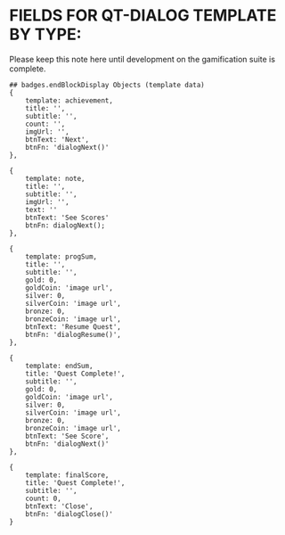 # FIELDS FOR QT-DIALOG TEMPLATE BY TYPE:
Please keep this note here until development on the gamification suite is complete.

    ## badges.endBlockDisplay Objects (template data)
    {
        template: achievement,
        title: '',
        subtitle: '',
        count: '',
        imgUrl: '',
        btnText: 'Next',
        btnFn: 'dialogNext()'
    },

    {
        template: note,
        title: '',
        subtitle: '',
        imgUrl: '',
        text: ''
        btnText: 'See Scores'
        btnFn: dialogNext();
    },

    {
        template: progSum,
        title: '',
        subtitle: '',
        gold: 0,
        goldCoin: 'image url',
        silver: 0,
        silverCoin: 'image url',
        bronze: 0,
        bronzeCoin: 'image url',
        btnText: 'Resume Quest',
        btnFn: 'dialogResume()',
    },

    {
        template: endSum,
        title: 'Quest Complete!',
        subtitle: '',
        gold: 0,
        goldCoin: 'image url',
        silver: 0,
        silverCoin: 'image url',
        bronze: 0,
        bronzeCoin: 'image url',
        btnText: 'See Score',
        btnFn: 'dialogNext()'
    },

    {
        template: finalScore,
        title: 'Quest Complete!',
        subtitle: '',
        count: 0,
        btnText: 'Close',
        btnFn: 'dialogClose()'
    }

